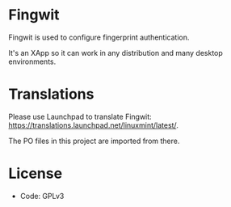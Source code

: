 # Fingwit

Fingwit is used to configure fingerprint authentication.

It's an XApp so it can work in any distribution and many desktop environments.

# Translations

Please use Launchpad to translate Fingwit: https://translations.launchpad.net/linuxmint/latest/.

The PO files in this project are imported from there.

# License

- Code: GPLv3
